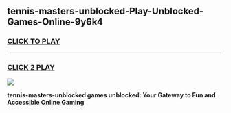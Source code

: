 
## tennis-masters-unblocked-Play-Unblocked-Games-Online-9y6k4
<h3>
<a href="https://premium76.site?title=tennis-masters-unblocked&ref=25A">CLICK TO PLAY</a></h3>
<hr>

<h3>
<a href="https://premium76.site?title=tennis-masters-unblocked&ref=25A">CLICK 2 PLAY</a>
  
</h3>

<a href="https://premium76.site?title=tennis-masters-unblocked&ref=25A"><img src="https://clearcache.store/games.png"></a>


**tennis-masters-unblocked games unblocked: Your Gateway to Fun and Accessible Online Gaming**
